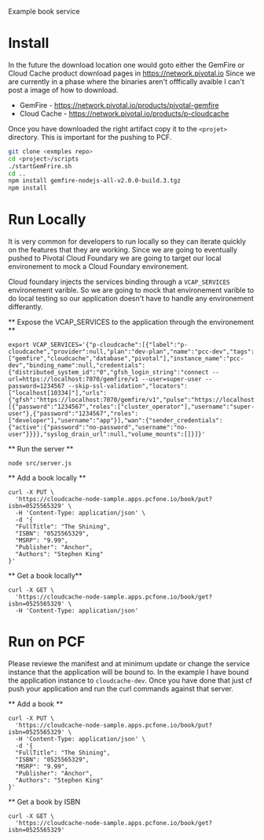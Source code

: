 Example book service

# Install 
In the future the download location one would goto either the GemFire or Cloud Cache product download pages in https://network.pivotal.io  Since we are currently in a phase where the binaries aren't offfically avaible I can't post a image of how to download.


* GemFire - https://network.pivotal.io/products/pivotal-gemfire
* Cloud Cache - https://network.pivotal.io/products/p-cloudcache


Once you have downloaded the right artifact copy it to the `<projet>` directory.    This is important for the pushing to PCF.

```bash
git clone <exmples repo>
cd <project>/scripts
./startGemFrire.sh
cd ..
npm install gemfire-nodejs-all-v2.0.0-build.3.tgz 
npm install
```

# Run Locally
 It is very common for developers to run locally so they can iterate quickly on the features that they are working.   Since we are going to eventually pushed to Pivotal Cloud Foundary we are going to target our local environement to mock a Cloud Foundary environement.

 Cloud foundary injects the services binding through a `VCAP_SERVICES` environement varible.    So we are going to mock that environement varible to do local testing so our application doesn't have to handle any environement differantly.

** Expose the VCAP_SERVICES to the application through the environement **
```
export VCAP_SERVICES='{"p-cloudcache":[{"label":"p-cloudcache","provider":null,"plan":"dev-plan","name":"pcc-dev","tags":["gemfire","cloudcache","database","pivotal"],"instance_name":"pcc-dev","binding_name":null,"credentials":{"distributed_system_id":"0","gfsh_login_string":"connect --url=https://localhost:7070/gemfire/v1 --user=super-user --password=1234567 --skip-ssl-validation","locators":["localhost[10334]"],"urls":{"gfsh":"https://localhost:7070/gemfire/v1","pulse":"https://localhost:7070/pulse"},"users":[{"password":"1234567","roles":["cluster_operator"],"username":"super-user"},{"password":"1234567","roles":["developer"],"username":"app"}],"wan":{"sender_credentials":{"active":{"password":"no-password","username":"no-user"}}}},"syslog_drain_url":null,"volume_mounts":[]}]}'
```

** Run the server **
```
node src/server.js
```

** Add a book locally **
```
curl -X PUT \
  'https://cloudcache-node-sample.apps.pcfone.io/book/put?isbn=0525565329' \
  -H 'Content-Type: application/json' \
  -d '{
  "FullTitle": "The Shining",
  "ISBN": "0525565329",
  "MSRP": "9.99",
  "Publisher": "Anchor",
  "Authors": "Stephen King"
}'
```
** Get a book locally**
```
curl -X GET \
  'https://cloudcache-node-sample.apps.pcfone.io/book/get?isbn=0525565329' \
  -H 'Content-Type: application/json' 

```

# Run on PCF

Please reviewe the manifest and at minimum update or change the service instance that the application will be bound to.   In the example I have bound the application instance to `cloudcache-dev`.   Once you have done that just cf push your application and run the curl commands against that server.

** Add a book **
```
curl -X PUT \
  'https://cloudcache-node-sample.apps.pcfone.io/book/put?isbn=0525565329' \
  -H 'Content-Type: application/json' \
  -d '{
  "FullTitle": "The Shining",
  "ISBN": "0525565329",
  "MSRP": "9.99",
  "Publisher": "Anchor",
  "Authors": "Stephen King"
}'
```
** Get a book by ISBN
```
curl -X GET \
  'https://cloudcache-node-sample.apps.pcfone.io/book/get?isbn=0525565329' 
```